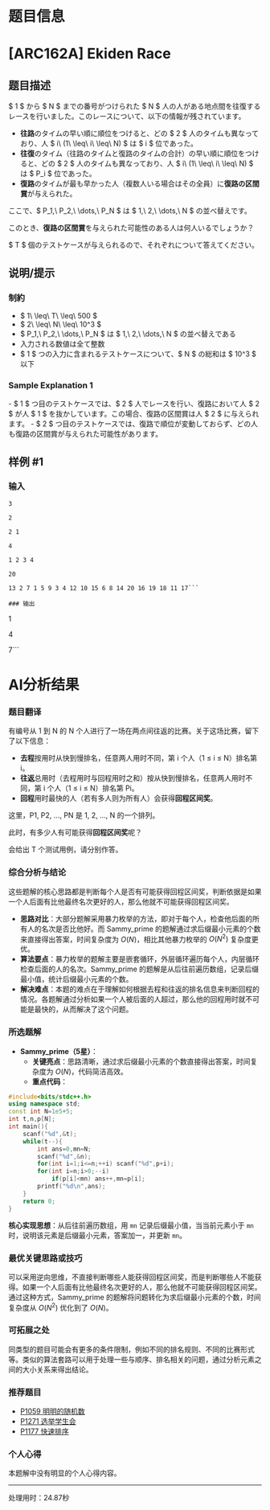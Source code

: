 # 题目信息

# [ARC162A] Ekiden Race

## 题目描述

[problemUrl]: https://atcoder.jp/contests/arc162/tasks/arc162_a

$ 1 $ から $ N $ までの番号がつけられた $ N $ 人の人がある地点間を往復するレースを行いました。このレースについて、以下の情報が残されています。

- **往路**のタイムの早い順に順位をつけると、どの $ 2 $ 人のタイムも異なっており、人 $ i\ (1\ \leq\ i\ \leq\ N) $ は $ i $ 位であった。
- **往復**のタイム（往路のタイムと復路のタイムの合計）の早い順に順位をつけると、どの $ 2 $ 人のタイムも異なっており、人 $ i\ (1\ \leq\ i\ \leq\ N) $ は $ P_i $ 位であった。
- **復路**のタイムが最も早かった人（複数人いる場合はその全員）に**復路の区間賞**が与えられた。
 
ここで、$ P_1,\ P_2,\ \dots,\ P_N $ は $ 1,\ 2,\ \dots,\ N $ の並べ替えです。

このとき、**復路の区間賞**を与えられた可能性のある人は何人いるでしょうか？

$ T $ 個のテストケースが与えられるので、それぞれについて答えてください。

## 说明/提示

### 制約

- $ 1\ \leq\ T\ \leq\ 500 $
- $ 2\ \leq\ N\ \leq\ 10^3 $
- $ P_1,\ P_2,\ \dots,\ P_N $ は $ 1,\ 2,\ \dots,\ N $ の並べ替えである
- 入力される数値は全て整数
- $ 1 $ つの入力に含まれるテストケースについて、$ N $ の総和は $ 10^3 $ 以下
 
### Sample Explanation 1

\- $ 1 $ つ目のテストケースでは、$ 2 $ 人でレースを行い、復路において人 $ 2 $ が人 $ 1 $ を抜かしています。この場合、復路の区間賞は人 $ 2 $ に与えられます。 - $ 2 $ つ目のテストケースでは、復路で順位が変動しておらず、どの人も復路の区間賞が与えられた可能性があります。

## 样例 #1

### 输入

```
3

2

2 1

4

1 2 3 4

20

13 2 7 1 5 9 3 4 12 10 15 6 8 14 20 16 19 18 11 17```

### 输出

```
1

4

7```

# AI分析结果

### 题目翻译
有编号从 1 到 N 的 N 个人进行了一场在两点间往返的比赛。关于这场比赛，留下了以下信息：
- **去程**按用时从快到慢排名，任意两人用时不同，第 i 个人（1 ≤ i ≤ N）排名第 i。
- **往返**总用时（去程用时与回程用时之和）按从快到慢排名，任意两人用时不同，第 i 个人（1 ≤ i ≤ N）排名第 Pi。
- **回程**用时最快的人（若有多人则为所有人）会获得**回程区间奖**。

这里，P1, P2, ..., PN 是 1, 2, ..., N 的一个排列。

此时，有多少人有可能获得**回程区间奖**呢？

会给出 T 个测试用例，请分别作答。

### 综合分析与结论
这些题解的核心思路都是判断每个人是否有可能获得回程区间奖，判断依据是如果一个人后面有比他最终名次更好的人，那么他就不可能获得回程区间奖。

- **思路对比**：大部分题解采用暴力枚举的方法，即对于每个人，检查他后面的所有人的名次是否比他好。而 Sammy_prime 的题解通过求后缀最小元素的个数来直接得出答案，时间复杂度为 $O(N)$，相比其他暴力枚举的 $O(N^2)$ 复杂度更优。
- **算法要点**：暴力枚举的题解主要是嵌套循环，外层循环遍历每个人，内层循环检查后面的人的名次。Sammy_prime 的题解是从后往前遍历数组，记录后缀最小值，统计后缀最小元素的个数。
- **解决难点**：本题的难点在于理解如何根据去程和往返的排名信息来判断回程的情况。各题解通过分析如果一个人被后面的人超过，那么他的回程用时就不可能是最快的，从而解决了这个问题。

### 所选题解
- **Sammy_prime（5星）**：
  - **关键亮点**：思路清晰，通过求后缀最小元素的个数直接得出答案，时间复杂度为 $O(N)$，代码简洁高效。
  - **重点代码**：
```cpp
#include<bits/stdc++.h>
using namespace std;
const int N=1e5+5;
int t,n,p[N]; 
int main(){
    scanf("%d",&t);
    while(t--){
        int ans=0,mn=N;
        scanf("%d",&n);
        for(int i=1;i<=n;++i) scanf("%d",p+i);
        for(int i=n;i>0;--i)
            if(p[i]<mn) ans++,mn=p[i];
        printf("%d\n",ans);
    }
    return 0;
}
```
**核心实现思想**：从后往前遍历数组，用 `mn` 记录后缀最小值，当当前元素小于 `mn` 时，说明该元素是后缀最小元素，答案加一，并更新 `mn`。

### 最优关键思路或技巧
可以采用逆向思维，不直接判断哪些人能获得回程区间奖，而是判断哪些人不能获得。如果一个人后面有比他最终名次更好的人，那么他就不可能获得回程区间奖。通过这种方式，Sammy_prime 的题解将问题转化为求后缀最小元素的个数，时间复杂度从 $O(N^2)$ 优化到了 $O(N)$。

### 可拓展之处
同类型的题目可能会有更多的条件限制，例如不同的排名规则、不同的比赛形式等。类似的算法套路可以用于处理一些与顺序、排名相关的问题，通过分析元素之间的大小关系来得出结论。

### 推荐题目
- [P1059 明明的随机数](https://www.luogu.com.cn/problem/P1059)
- [P1271 选举学生会](https://www.luogu.com.cn/problem/P1271)
- [P1177 快速排序](https://www.luogu.com.cn/problem/P1177)

### 个人心得
本题解中没有明显的个人心得内容。 

---
处理用时：24.87秒